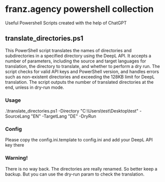# franz.agency powershell collection
Useful Powershell Scripts created with the help of ChatGPT

## translate_directories.ps1
This PowerShell script translates the names of directories and subdirectories in a specified directory using the DeepL API. It accepts a number of parameters, including the source and target languages for translation, the directory to translate, and whether to perform a dry run. The script checks for valid API keys and PowerShell version, and handles errors such as non-existent directories and exceeding the 128KB limit for DeepL translation. The script outputs the number of translated directories at the end, unless in dry-run mode.

### Usage
.\translate_directories.ps1 -Directory "C:\Users\test\Desktop\test" -SourceLang "EN" -TargetLang "DE" -DryRun

### Config
Please copy the config.ini.template to config.ini and add your DeepL API key there

### Warning!
There is no way back. The directories are really renamed. So better keep a backup. But you can use the dry-run param to check the translation.
